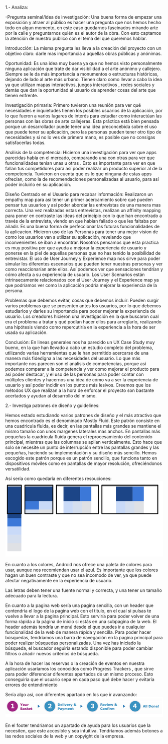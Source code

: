 1.- Analiza:

-Pregunta  seminal/idea  de  investigación: Una buena forma de empezar una exposición y atraer al público es hacer una pregunta que nos hemos hecho todo en algun momento, en este caso quedarnos fascinados mirando arte por la calle y preguntarnos quién es el autor de la obra. Con esto captamos la atención de nuestro publico con el tema del que queremos hablar.

Introducción: La misma pregunta les lleva a la creación del proyecto con un objetivo claro: darle mas importancia a aquellas obras públicas y anónimas.

Oportunidad: Es una idea muy buena ya que no hemos visto personalmente ninguna aplicación que trate de dar visibilidad a el arte anónimo y callejero. Siempre se le da más importancia a monumentos o estructuras históricas, dejando de lado al arte más urbano. Tienen claro como llevar a cabo la idea ya que utilizan mapas interactivos, juegos interactivos , redes sociales y demás que dan la oportunidad al usuario de aprender cosas del arte que tienen enfrente.

Investigación primaria: Primero tuvieron una reunión para ver qué necesidades e inquietudes tienen los posibles usuarios de la aplicación, por lo que fueron a varios lugares de interés para estudiar como interactúan las personas con las obras de arte callejeras. Esta práctica está bien pensada porque un desarrollador puede tener una idea preconcebida sobre el uso que puede tener su aplicación, pero las personas
 pueden tener otro tipo de necesidades y si no lo ves de primera mano, es posible que no consigas satisfacerlas todas.

Análisis de la competencia: Hicieron una investigación para ver que apps parecidas había en el mercado, comparando una con otras para ver que funcionalidades tenían unas u otras . Esto es importante para ver en que fallan tus competidores para así poder realizar un producto superior al de la competencia. Tuvieron en cuenta que es lo que ninguna de estas apps ofrecían, como la de recomendaciones personalizadas al usuario, para así poder incluirlo en su aplicación.

Diseño Centrado en el Usuario para recabar información: Realizaron un empathy map para así tener un primer acercamiento sobre qué pueden pensar tus usuarios y así poder abordar las entrevistas de una manera mas correcta.
Una vez realizadas estas entrevistas, realizan un affinity mapping para poner en contraste las ideas del principio con lo que han encontrado a través de la entrevista, viendo en que habian fallado o que les faltaba por añadir.
Es una buena forma de perfeccionar las futuras funcionalidades de la aplicacion.
Hicieron uso de las Personas para tener una mejor vision de como los usuarios van a utilizar su aplicación, revelando que inconvenientes se iban a encontrar. Nosotros pensamos que esta practica es muy positiva por que ayuda a mejorar la experiencia de usuario y ponerse en la piel de aquellas personas que no has tenido la posibilidad de entrevistar.
El uso de User Journey y Experience map nos sirve para poder simular los diferentes escenarios que pueden tener nuestras personas y ver como reaccionarían ante ellos. Así podemos ver que sensaciones tendrían y cómo afecta a su experiencia de usuario.
Los User Scenarios están intrínsecamente relacionados con el User Journey y el Experience map ya que podríamos ver como la aplicación podría mejorar la experiencia de la persona.

Problemas que debemos evitar, cosas que debemos incluir: Pueden surgir varios problemas que se presenten antes los usuarios, por lo que debemos estudiarlos y darles su importancia para poder mejorar la experiencia de usuario.
Los creadores hicieron una investigación en la que buscaron cual era el problema a tratar y qué podían hacer ellos para arreglarlo, realizando una hipótesis viendo como repercutiría en la experiencia a la hora de ser usada su aplicación.

Conclusión: En lineas generales nos ha parecido un UX Case Study muy bueno, en la que han llevado a cabo un estudio completo del problema, utilizando varias herramientas que le han permitido acercarse de una manera más fidedigna a las necesidades del usuario. Lo que más importante nos parecen son el análisis de competencias, porque así podemos comparar a la competencia y ver como mejorar el producto para así poder destacar, y el uso de las personas para poder contar con múltiples clientes y hacernos una idea de cómo va a ser la experiencia de usuario y así poder incidir en los puntos más lesivos.  Creemos que los métodos UX que realizan a la hora de enforcar el proyecto son bastante acertados y ayudan al desarrollo del mismo.

2.- Investiga patrones de diseño y guidelines:

Hemos estado estudiando varios patrones de diseño y el más atractivo que hemos encontrado es el denominado Mostly Fluid. Este patrón consiste en una cuadricula fluida, es decir, en las pantallas más grandes se mantiene el mismo tamaño con unos margenes laterales mas anchos.
En pantallas más pequeñas la cuadricula fluida genera el reprocesamiento del contenido principal, mientras que las columnas se apilan verticalmente. Esto hace que solo se necesite un punto de interrupción entre las pantallas grandes y las pequeñas, haciendo su implementación y su diseño más sencillo.
Hemos escogido este patrón porque es un patrón sencillo, que funciona tanto en dispositivos móviles como en pantallas de mayor resolución, ofreciéndonos versatilidad.

Así sería como quedaría en diferentes resouciones:
![Método UX](../img/mostlyfluid.png)

En cuanto a los colores, Android nos ofrece una paleta de colores para usar, aunque nos recomiendan usar el azul. Es importante que los colores hagan un buen contraste y que no sea incomodo de ver, ya que puede afectar negativamente en la experiencia de usuario.

Las letras deben tener una fuente normal y correcta, y una tener un tamaño adecuado para la lectura.

En cuanto a la pagina web sería una pagina sencilla, con un header que contendría el logo de la pagina web con el titulo, en el cual si pulsas te vuelve a llevar a la pagina principal. Esto serviría para poder volver de una forma rápida a la página de inicio si estás en una subpagina de la web.
El header además tendría un menú desde el que puedes ir a cualquier funcionalidad de la web de manera rápida y sencilla. Para poder hacer búsquedas, tendríamos una barra de navegación en la pagina principal para poder realizar búsquedas personalizadas. Una vez has iniciado la búsqueda, el buscador seguiría estando disponible para poder cambiar filtros o añadir nuevos criterios de búsqueda.  

A la hora de hacer las reservas o la creación de eventos en nuestra aplicación usaríamos los conocidos como Progress Trackers , que sirve para poder diferenciar diferentes apartados de un mismo proceso. Esto conseguiría que el usuario sepa en cada paso qué debe hacer y evitaría errores de entendimiento

Sería algo así, con diferentes apartado en los que ir avanzando:
![Método UX](../img/tracker.png)

En el footer tendríamos un apartado de ayuda para los usuarios que la necesiten, que este accesible y sea intuitiva. Tendríamos además botones a las redes sociales de la web y un copyight de la empresa.
